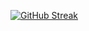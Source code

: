 [![GitHub Streak](https://streak-stats.demolab.com?user=nasendd&theme=javascript-dark&hide_border=true&border_radius=10&locale=ru&card_width=1000)](https://git.io/streak-stats)

<!--
**nasendd/nasendd** is a ✨ _special_ ✨ repository because its `README.md` (this file) appears on your GitHub profile.

Here are some ideas to get you started:

- 🔭 I’m currently working on ...
- 🌱 I’m currently learning ...
- 👯 I’m looking to collaborate on ...
- 🤔 I’m looking for help with ...
- 💬 Ask me about ...
- 📫 How to reach me: ...
- 😄 Pronouns: ...
- ⚡ Fun fact: ...
-->
